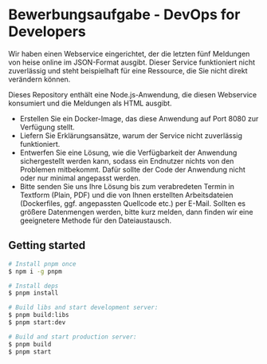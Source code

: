 # Bewerbungsaufgabe - DevOps for Developers

Wir haben einen Webservice eingerichtet, der die letzten fünf Meldungen von heise online im JSON-Format ausgibt. Dieser Service funktioniert nicht zuverlässig und steht beispielhaft für eine Ressource, die Sie nicht direkt verändern können.

Dieses Repository enthält eine Node.js-Anwendung, die diesen Webservice konsumiert und die Meldungen als HTML ausgibt.

- Erstellen Sie ein Docker-Image, das diese Anwendung auf Port 8080 zur Verfügung stellt.
- Liefern Sie Erklärungsansätze, warum der Service nicht zuverlässig funktioniert.
- Entwerfen Sie eine Lösung, wie die Verfügbarkeit der Anwendung sichergestellt werden kann, sodass ein Endnutzer nichts von den Problemen mitbekommt. Dafür sollte der Code der Anwendung nicht oder nur minimal angepasst werden.
- Bitte senden Sie uns Ihre Lösung bis zum verabredeten Termin in Textform (Plain, PDF) und die von Ihnen erstellten Arbeitsdateien (Dockerfiles, ggf. angepassten Quellcode etc.) per E-Mail. Sollten es größere Datenmengen werden, bitte kurz melden, dann finden wir eine geeignetere Methode für den Dateiaustausch.

## Getting started

```sh
# Install pnpm once
$ npm i -g pnpm

# Install deps
$ pnpm install

# Build libs and start development server:
$ pnpm build:libs
$ pnpm start:dev

# Build and start production server:
$ pnpm build
$ pnpm start
```
